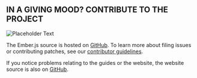 ## IN A GIVING MOOD? CONTRIBUTE TO THE PROJECT

![Placeholder Text](/images/community/placeholder.png)

The Ember.js source is hosted on [GitHub](https://github.com/emberjs/ember.js).
To learn more about filing issues or contributing patches, see our
[contributor guidelines](https://github.com/emberjs/ember.js/blob/master/CONTRIBUTING.md).

If you notice problems relating to the guides or the website, the
website source is also on [GitHub](https://github.com/emberjs/website).
